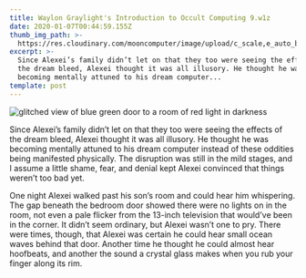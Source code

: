 ```yaml
---
title: Waylon Graylight's Introduction to Occult Computing 9.w1z
date: 2020-01-07T00:44:59.155Z
thumb_img_path: >-
  https://res.cloudinary.com/mooncomputer/image/upload/c_scale,e_auto_brightness,h_300,q_auto:best/v1578357604/Moon%20Computer%20Blog/W1Z/Waylon%20Graylight/waylon-graylight-occult-compute-9--dima-pechurin-JUbjYFvCv00-unsplash--glitched.jpg
excerpt: >-
  Since Alexei’s family didn’t let on that they too were seeing the effects of
  the dream bleed, Alexei thought it was all illusory. He thought he was
  becoming mentally attuned to his dream computer...
template: post
---
```

![glitched view of blue green door to a room of red light in darkness](https://res.cloudinary.com/mooncomputer/image/upload/c_scale,e_auto_brightness,h_800,q_auto:best/v1578357604/Moon%20Computer%20Blog/W1Z/Waylon%20Graylight/waylon-graylight-occult-compute-9--dima-pechurin-JUbjYFvCv00-unsplash--glitched.jpg "Waylon Graylight's Introduction to Occult Computing 9")

Since Alexei’s family didn’t let on that they too were seeing the effects of the dream bleed, Alexei thought it was all illusory. He thought he was becoming mentally attuned to his dream computer instead of these oddities being manifested physically. The disruption was still in the mild stages, and I assume a little shame, fear, and denial kept Alexei convinced that things weren’t too bad yet.

One night Alexei walked past his son’s room and could hear him whispering. The gap beneath the bedroom door showed there were no lights on in the room, not even a pale flicker from the 13-inch television that would’ve been in the corner. It didn’t seem ordinary, but Alexei wasn’t one to pry. There were times, though, that Alexei was certain he could hear small ocean waves behind that door. Another time he thought he could almost hear hoofbeats, and another the sound a crystal glass makes when you rub your finger along its rim.
